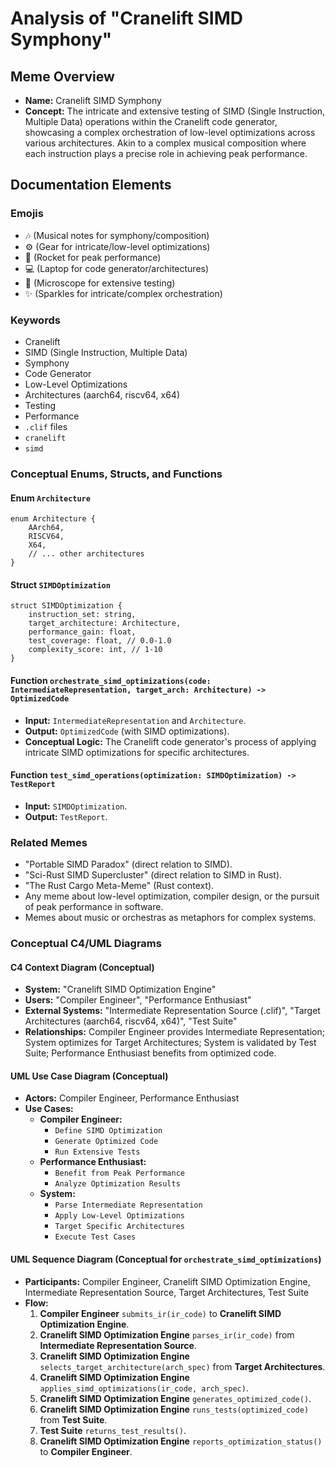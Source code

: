 # Analysis of "Cranelift SIMD Symphony"

## Meme Overview
*   **Name:** Cranelift SIMD Symphony
*   **Concept:** The intricate and extensive testing of SIMD (Single Instruction, Multiple Data) operations within the Cranelift code generator, showcasing a complex orchestration of low-level optimizations across various architectures. Akin to a complex musical composition where each instruction plays a precise role in achieving peak performance.

## Documentation Elements

### Emojis
*   🎶 (Musical notes for symphony/composition)
*   ⚙️ (Gear for intricate/low-level optimizations)
*   🚀 (Rocket for peak performance)
*   💻 (Laptop for code generator/architectures)
*   🔬 (Microscope for extensive testing)
*   ✨ (Sparkles for intricate/complex orchestration)

### Keywords
*   Cranelift
*   SIMD (Single Instruction, Multiple Data)
*   Symphony
*   Code Generator
*   Low-Level Optimizations
*   Architectures (aarch64, riscv64, x64)
*   Testing
*   Performance
*   `.clif` files
*   `cranelift`
*   `simd`

### Conceptual Enums, Structs, and Functions

#### Enum `Architecture`
```
enum Architecture {
    AArch64,
    RISCV64,
    X64,
    // ... other architectures
}
```

#### Struct `SIMDOptimization`
```
struct SIMDOptimization {
    instruction_set: string,
    target_architecture: Architecture,
    performance_gain: float,
    test_coverage: float, // 0.0-1.0
    complexity_score: int, // 1-10
}
```

#### Function `orchestrate_simd_optimizations(code: IntermediateRepresentation, target_arch: Architecture) -> OptimizedCode`
*   **Input:** `IntermediateRepresentation` and `Architecture`.
*   **Output:** `OptimizedCode` (with SIMD optimizations).
*   **Conceptual Logic:** The Cranelift code generator's process of applying intricate SIMD optimizations for specific architectures.

#### Function `test_simd_operations(optimization: SIMDOptimization) -> TestReport`
*   **Input:** `SIMDOptimization`.
*   **Output:** `TestReport`.

### Related Memes
*   "Portable SIMD Paradox" (direct relation to SIMD).
*   "Sci-Rust SIMD Supercluster" (direct relation to SIMD in Rust).
*   "The Rust Cargo Meta-Meme" (Rust context).
*   Any meme about low-level optimization, compiler design, or the pursuit of peak performance in software.
*   Memes about music or orchestras as metaphors for complex systems.

### Conceptual C4/UML Diagrams

#### C4 Context Diagram (Conceptual)
*   **System:** "Cranelift SIMD Optimization Engine"
*   **Users:** "Compiler Engineer", "Performance Enthusiast"
*   **External Systems:** "Intermediate Representation Source (.clif)", "Target Architectures (aarch64, riscv64, x64)", "Test Suite"
*   **Relationships:** Compiler Engineer provides Intermediate Representation; System optimizes for Target Architectures; System is validated by Test Suite; Performance Enthusiast benefits from optimized code.

#### UML Use Case Diagram (Conceptual)
*   **Actors:** Compiler Engineer, Performance Enthusiast
*   **Use Cases:**
    *   **Compiler Engineer:**
        *   `Define SIMD Optimization`
        *   `Generate Optimized Code`
        *   `Run Extensive Tests`
    *   **Performance Enthusiast:**
        *   `Benefit from Peak Performance`
        *   `Analyze Optimization Results`
    *   **System:**
        *   `Parse Intermediate Representation`
        *   `Apply Low-Level Optimizations`
        *   `Target Specific Architectures`
        *   `Execute Test Cases`

#### UML Sequence Diagram (Conceptual for `orchestrate_simd_optimizations`)
*   **Participants:** Compiler Engineer, Cranelift SIMD Optimization Engine, Intermediate Representation Source, Target Architectures, Test Suite
*   **Flow:**
    1.  **Compiler Engineer** `submits_ir(ir_code)` to **Cranelift SIMD Optimization Engine**.
    2.  **Cranelift SIMD Optimization Engine** `parses_ir(ir_code)` from **Intermediate Representation Source**.
    3.  **Cranelift SIMD Optimization Engine** `selects_target_architecture(arch_spec)` from **Target Architectures**.
    4.  **Cranelift SIMD Optimization Engine** `applies_simd_optimizations(ir_code, arch_spec)`.
    5.  **Cranelift SIMD Optimization Engine** `generates_optimized_code()`.
    6.  **Cranelift SIMD Optimization Engine** `runs_tests(optimized_code)` from **Test Suite**.
    7.  **Test Suite** `returns_test_results()`.
    8.  **Cranelift SIMD Optimization Engine** `reports_optimization_status()` to **Compiler Engineer**.
